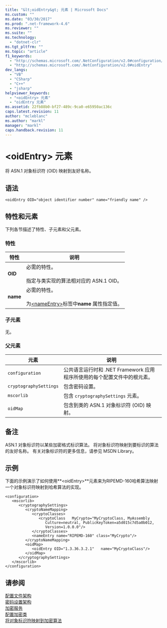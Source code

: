 ```yaml
---
title: "&lt;oidEntry&gt; 元素 | Microsoft Docs"
ms.custom: ""
ms.date: "03/30/2017"
ms.prod: ".net-framework-4.6"
ms.reviewer: ""
ms.suite: ""
ms.technology: 
  - "dotnet-clr"
ms.tgt_pltfrm: ""
ms.topic: "article"
f1_keywords: 
  - "http://schemas.microsoft.com/.NetConfiguration/v2.0#configuration/mscorlib/cryptographySettings/oidMap/oidEntry"
  - "http://schemas.microsoft.com/.NetConfiguration/v2.0#oidEntry"
dev_langs: 
  - "VB"
  - "CSharp"
  - "C++"
  - "jsharp"
helpviewer_keywords: 
  - "<oidEntry> 元素"
  - "oidEntry 元素"
ms.assetid: 22fb88b0-bf27-489c-9ca0-e65950ac136c
caps.latest.revision: 11
author: "mcleblanc"
ms.author: "markl"
manager: "markl"
caps.handback.revision: 11
---
```

# &lt;oidEntry&gt; 元素
将 ASN.1 对象标识符 \(OID\) 映射到友好名称。  
  
## 语法  
  
```  
<oidEntry OID="object identifier number" name="friendly name" />  
```  
  
## 特性和元素  
 下列各节描述了特性、子元素和父元素。  
  
### 特性  
  
|特性|说明|  
|--------|--------|  
|**OID**|必需的特性。<br /><br /> 指定与类实现的算法相对应的 ASN.1 OID。|  
|**name**|必需的特性。<br /><br /> 为[\<nameEntry\>](../../../../../docs/framework/configure-apps/file-schema/cryptography/nameentry-element.md)标签中**name** 属性指定值。|  
  
### 子元素  
 无。  
  
### 父元素  
  
|元素|说明|  
|--------|--------|  
|`configuration`|公共语言运行时和 .NET Framework 应用程序所使用的每个配置文件中的根元素。|  
|`cryptographySettings`|包含密码设置。|  
|`mscorlib`|包含 `cryptographySettings` 元素。|  
|`oidMap`|包含到类的 ASN.1 对象标识符 \(OID\) 映射。|  
  
## 备注  
 ASN.1 对象标识符以某些加密格式标识算法。  将对象标识符映射到要标识的算法的友好名称。  有关对象标识符的更多信息，请参见 MSDN Library。  
  
## 示例  
 下面的示例演示了如何使用**\<oidEntry\>**元素来为RIPEMD\-160哈希算法映射一个对象标识符映射到哈希算法的实现。  
  
```  
<configuration>  
   <mscorlib>  
      <cryptographySettings>  
         <cryptoNameMapping>  
            <cryptoClasses>  
               <cryptoClass   MyCrypto="MyCryptoClass, MyAssembly  
                  Culture=neutral, PublicKeyToken=a5d015c7d5a0b012,  
                  Version=1.0.0.0"/>  
            </cryptoClasses>  
            <nameEntry name="RIPEMD-160" class="MyCrypto"/>  
         </cryptoNameMapping>  
         <oidMap>  
            <oidEntry OID="1.3.36.3.2.1"   name="MyCryptoClass"/>  
         </oidMap>  
      </cryptographySettings>  
   </mscorlib>  
</configuration>  
```  
  
## 请参阅  
 [配置文件架构](../../../../../docs/framework/configure-apps/file-schema/index.md)   
 [密码设置架构](../../../../../docs/framework/configure-apps/file-schema/cryptography/index.md)   
 [加密服务](../../../../../docs/standard/security/cryptographic-services.md)   
 [配置加密类](../../../../../docs/framework/configure-apps/configure-cryptography-classes.md)   
 [将对象标识符映射到加密算法](../../../../../docs/framework/configure-apps/map-object-identifiers-to-cryptography-algorithms.md)